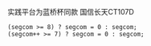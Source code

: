 
实践平台为蓝桥杯同款 国信长天CT107D


	(segcom >= 8) ? segcom = 0 : segcom;
	(segcom++ >= 7) ? segcom = 0 : segcom;
